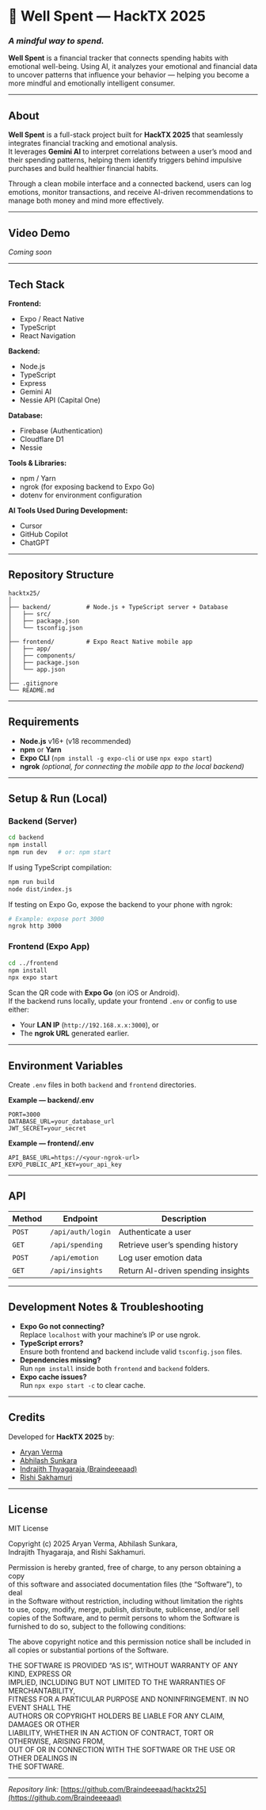 # 💸 Well Spent — HackTX 2025

### *A mindful way to spend.*  
**Well Spent** is a financial tracker that connects spending habits with emotional well-being. Using AI, it analyzes your emotional and financial data to uncover patterns that influence your behavior — helping you become a more mindful and emotionally intelligent consumer.

---

## About

**Well Spent** is a full-stack project built for **HackTX 2025** that seamlessly integrates financial tracking and emotional analysis.  
It leverages **Gemini AI** to interpret correlations between a user’s mood and their spending patterns, helping them identify triggers behind impulsive purchases and build healthier financial habits.

Through a clean mobile interface and a connected backend, users can log emotions, monitor transactions, and receive AI-driven recommendations to manage both money and mind more effectively.

---

## Video Demo

*Coming soon*

---

## Tech Stack

**Frontend:**  
- Expo / React Native  
- TypeScript  
- React Navigation  

**Backend:**  
- Node.js  
- TypeScript  
- Express  
- Gemini AI  
- Nessie API (Capital One)

**Database:**  
- Firebase (Authentication)  
- Cloudflare D1  
- Nessie  

**Tools & Libraries:**  
- npm / Yarn  
- ngrok (for exposing backend to Expo Go)  
- dotenv for environment configuration  

**AI Tools Used During Development:**  
- Cursor  
- GitHub Copilot  
- ChatGPT

---

## Repository Structure

```
hacktx25/
│
├── backend/          # Node.js + TypeScript server + Database
│   ├── src/
│   ├── package.json
│   └── tsconfig.json
│
├── frontend/         # Expo React Native mobile app
│   ├── app/
│   ├── components/
│   ├── package.json
│   └── app.json
│
├── .gitignore
└── README.md
```

---

## Requirements

- **Node.js** v16+ (v18 recommended)  
- **npm** or **Yarn**  
- **Expo CLI** (`npm install -g expo-cli` or use `npx expo start`)  
- **ngrok** *(optional, for connecting the mobile app to the local backend)*

---

## Setup & Run (Local)

### Backend (Server)

```bash
cd backend
npm install
npm run dev   # or: npm start
```

If using TypeScript compilation:

```bash
npm run build
node dist/index.js
```

If testing on Expo Go, expose the backend to your phone with ngrok:

```bash
# Example: expose port 3000
ngrok http 3000
```

### Frontend (Expo App)

```bash
cd ../frontend
npm install
npx expo start
```

Scan the QR code with **Expo Go** (on iOS or Android).  
If the backend runs locally, update your frontend `.env` or config to use either:
- Your **LAN IP** (`http://192.168.x.x:3000`), or  
- The **ngrok URL** generated earlier.

---

## Environment Variables

Create `.env` files in both `backend` and `frontend` directories.

**Example — backend/.env**
```
PORT=3000
DATABASE_URL=your_database_url
JWT_SECRET=your_secret
```

**Example — frontend/.env**
```
API_BASE_URL=https://<your-ngrok-url>
EXPO_PUBLIC_API_KEY=your_api_key
```

---

## API

| Method | Endpoint | Description |
|--------|-----------|-------------|
| `POST` | `/api/auth/login` | Authenticate a user |
| `GET`  | `/api/spending`  | Retrieve user’s spending history |
| `POST` | `/api/emotion`  | Log user emotion data |
| `GET`  | `/api/insights` | Return AI-driven spending insights |

---

## Development Notes & Troubleshooting

- **Expo Go not connecting?**  
  Replace `localhost` with your machine’s IP or use ngrok.
- **TypeScript errors?**  
  Ensure both frontend and backend include valid `tsconfig.json` files.
- **Dependencies missing?**  
  Run `npm install` inside both `frontend` and `backend` folders.
- **Expo cache issues?**  
  Run `npx expo start -c` to clear cache.

---

## Credits

Developed for **HackTX 2025** by:  
- [Aryan Verma](https://github.com/aryanjverma)  
- [Abhilash Sunkara](https://github.com/abhilash-sunkara)  
- [Indrajith Thyagaraja (Braindeeeaad)](https://github.com/Braindeeeaad)  
- [Rishi Sakhamuri](https://github.com/RishiSakhamuri)

---

## License

MIT License  

Copyright (c) 2025 Aryan Verma, Abhilash Sunkara,  
Indrajith Thyagaraja, and Rishi Sakhamuri.

Permission is hereby granted, free of charge, to any person obtaining a copy  
of this software and associated documentation files (the “Software”), to deal  
in the Software without restriction, including without limitation the rights  
to use, copy, modify, merge, publish, distribute, sublicense, and/or sell  
copies of the Software, and to permit persons to whom the Software is  
furnished to do so, subject to the following conditions:

The above copyright notice and this permission notice shall be included in  
all copies or substantial portions of the Software.

THE SOFTWARE IS PROVIDED “AS IS”, WITHOUT WARRANTY OF ANY KIND, EXPRESS OR  
IMPLIED, INCLUDING BUT NOT LIMITED TO THE WARRANTIES OF MERCHANTABILITY,  
FITNESS FOR A PARTICULAR PURPOSE AND NONINFRINGEMENT. IN NO EVENT SHALL THE  
AUTHORS OR COPYRIGHT HOLDERS BE LIABLE FOR ANY CLAIM, DAMAGES OR OTHER  
LIABILITY, WHETHER IN AN ACTION OF CONTRACT, TORT OR OTHERWISE, ARISING FROM,  
OUT OF OR IN CONNECTION WITH THE SOFTWARE OR THE USE OR OTHER DEALINGS IN  
THE SOFTWARE.

---

_Repository link:_ [https://github.com/Braindeeeaad/hacktx25](https://github.com/Braindeeeaad)
